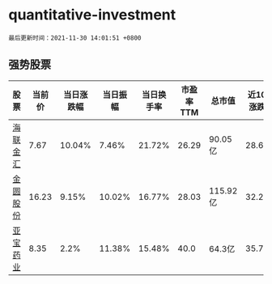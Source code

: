 # quantitative-investment

`最后更新时间：2021-11-30 14:01:51 +0800`

## 强势股票

|股票|当前价|当日涨跌幅|当日振幅|当日换手率|市盈率TTM|总市值|近10日涨跌幅|
|----|----|----|----|----|----|----|----|
|[海联金汇](https://xueqiu.com/S/SZ002537)|7.67|10.04%|7.46%|21.72%|26.29|90.05亿|28.69%|
|[金圆股份](https://xueqiu.com/S/SZ000546)|16.23|9.15%|10.02%|16.77%|28.03|115.92亿|32.27%|
|[亚宝药业](https://xueqiu.com/S/SH600351)|8.35|2.2%|11.38%|15.48%|40.0|64.3亿|35.77%|
